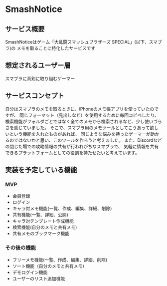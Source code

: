 # SmashNotice

## サービス概要
SmashNoticeはゲーム「大乱闘スマッシュブラザーズ SPECIAL」(以下、スマブラ)の
メモを取ることに特化したサービスです

## 想定されるユーザー層
スマブラに真剣に取り組むゲーマー

## サービスコンセプト
自分はスマブラのメモを取るときに、iPhoneのメモ帳アプリを使っていたのですが、
同じフォーマット（見出しなど）を使用するために毎回コピペしたり、
検索機能がフォルダごとではなく全てのメモから検索されるなど、少し使いづらさを感じていました。
そこで、スマブラ用のメモツールとしてこうあって欲しいという機能を入れたものがあれば、
同じような悩みを持ったゲーマーが助かるのではないかと思い、このツールを作ろうと考えました。
また、Discordなどの閉じた場での攻略情報の共有が行われがちなスマブラで、
気軽に情報を共有できるプラットフォームとしての役割を持たせたいと考えています。

## 実装を予定している機能
### MVP
* 会員登録
* ログイン
* キャラ対メモ機能(一覧、作成、編集、詳細、削除)
* 共有機能(一覧、詳細、公開)
* キャラ対テンプレート作成機能
* 検索機能(自分のメモと共有メモ)
* 共有メモのブックマーク機能

### その後の機能
* フリーメモ機能(一覧、作成、編集、詳細、削除)
* ソート機能（自分のメモと共有メモ）
* デモログイン機能
* ユーザーのリスト追加機能